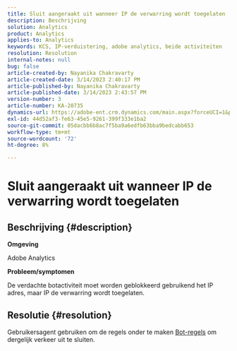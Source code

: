 ```yaml
---
title: Sluit aangeraakt uit wanneer IP de verwarring wordt toegelaten
description: Beschrijving
solution: Analytics
product: Analytics
applies-to: Analytics
keywords: KCS, IP-verduistering, adobe analytics, beide activiteiten
resolution: Resolution
internal-notes: null
bug: false
article-created-by: Nayanika Chakravarty
article-created-date: 3/14/2023 2:40:17 PM
article-published-by: Nayanika Chakravarty
article-published-date: 3/14/2023 2:43:57 PM
version-number: 3
article-number: KA-20735
dynamics-url: https://adobe-ent.crm.dynamics.com/main.aspx?forceUCI=1&pagetype=entityrecord&etn=knowledgearticle&id=a7314f20-76c2-ed11-83ff-6045bd006a22
exl-id: 44d52af3-fe63-45e5-9261-399f333e1ba2
source-git-commit: 05dacbb6b8ac7f5ba9a6edfb63bba9bedcabb653
workflow-type: tm+mt
source-wordcount: '72'
ht-degree: 8%

---
```


# Sluit aangeraakt uit wanneer IP de verwarring wordt toegelaten

## Beschrijving {#description}


<b>Omgeving</b>

Adobe Analytics

<b>Probleem/symptomen</b>

De verdachte botactiviteit moet worden geblokkeerd gebruikend het IP adres, maar IP de verwarring wordt toegelaten.


## Resolutie {#resolution}


Gebruikersagent gebruiken om de regels onder te maken [Bot-regels](https://experienceleague.adobe.com/docs/analytics/admin/admin-tools/manage-report-suites/edit-report-suite/report-suite-general/bot-removal/bot-rules.html?lang=en) om dergelijk verkeer uit te sluiten.
